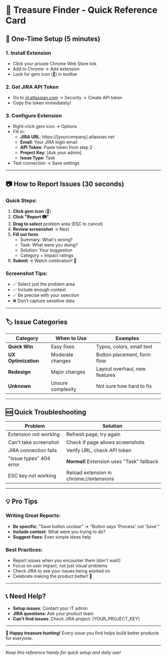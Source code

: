 # 💎 Treasure Finder - Quick Reference Card

## 🚀 One-Time Setup (5 minutes)

### 1. Install Extension
- Click your private Chrome Web Store link
- Add to Chrome → Add extension
- Look for gem icon (💎) in toolbar

### 2. Get JIRA API Token
- Go to [id.atlassian.com](https://id.atlassian.com) → Security → Create API token
- Copy the token immediately!

### 3. Configure Extension  
- Right-click gem icon → Options
- Fill in:
  - **JIRA URL**: https://[yourcompany].atlassian.net
  - **Email**: Your JIRA login email  
  - **API Token**: Paste token from step 2
  - **Project Key**: [Ask your admin]
  - **Issue Type**: Task
- Test connection → Save settings

---

## 📷 How to Report Issues (30 seconds)

### Quick Steps:
1. **Click gem icon** (💎)
2. **Click "Report 📷"**
3. **Drag to select** problem area (ESC to cancel)  
4. **Review screenshot** → Next
5. **Fill out form**:
   - Summary: What's wrong?
   - Task: What were you doing? 
   - Solution: Your suggestion
   - Category + Impact ratings
6. **Submit** → Watch celebration! 🎉

### Screenshot Tips:
- ✅ Select just the problem area
- ✅ Include enough context  
- ✅ Be precise with your selection
- ❌ Don't capture sensitive data

---

## 🏷️ Issue Categories

| **Category** | **When to Use** | **Examples** |
|--------------|----------------|--------------|
| **Quick Win** | Easy fixes | Typos, colors, small text |
| **UX Optimization** | Moderate changes | Button placement, form flow |
| **Redesign** | Major changes | Layout overhaul, new features |
| **Unknown** | Unsure complexity | Not sure how hard to fix |

---

## 🆘 Quick Troubleshooting

| **Problem** | **Solution** |
|-------------|-------------|
| Extension not working | Refresh page, try again |
| Can't take screenshot | Check if page allows screenshots |
| JIRA connection fails | Verify URL, check API token |
| "Issue types" 404 error | **Normal!** Extension uses "Task" fallback |
| ESC key not working | Reload extension in chrome://extensions |

---

## 💡 Pro Tips

### Writing Great Reports:
- **Be specific**: "Save button unclear" → "Button says 'Process' not 'Save'"
- **Include context**: What were you trying to do?
- **Suggest fixes**: Even simple ideas help

### Best Practices:
- Report issues when you encounter them (don't wait!)
- Focus on user impact, not just visual problems
- Check JIRA to see your issues being worked on
- Celebrate making the product better! 🎉

---

## 📞 Need Help?

- **Setup issues**: Contact your IT admin
- **JIRA questions**: Ask your product team  
- **Can't find issues**: Check JIRA project: [YOUR_PROJECT_KEY]

---

**💎 Happy treasure hunting!** Every issue you find helps build better products for everyone.

---

*Keep this reference handy for quick setup and daily use!*
